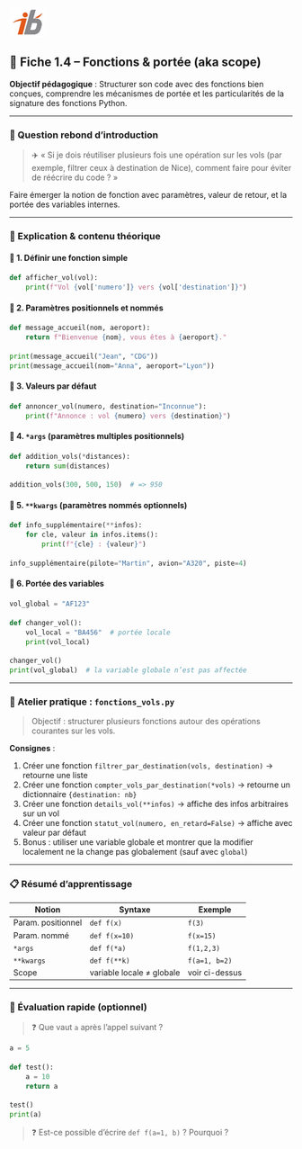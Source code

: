 ![Logo](images\logo.png)


## 🧩 Fiche 1.4 – Fonctions & portée (aka scope)

**Objectif pédagogique** : Structurer son code avec des fonctions bien conçues, comprendre les mécanismes de portée et les particularités de la signature des fonctions Python.

---

### 🔎 Question rebond d’introduction

> ✈️ « Si je dois réutiliser plusieurs fois une opération sur les vols (par exemple, filtrer ceux à destination de Nice), comment faire pour éviter de réécrire du code ? »

Faire émerger la notion de fonction avec paramètres, valeur de retour, et la portée des variables internes.

---

### 🧠 Explication & contenu théorique

#### 🧩 1. Définir une fonction simple

```python
def afficher_vol(vol):
    print(f"Vol {vol['numero']} vers {vol['destination']}")
```

#### 🧩 2. Paramètres positionnels et nommés

```python
def message_accueil(nom, aeroport):
    return f"Bienvenue {nom}, vous êtes à {aeroport}."

print(message_accueil("Jean", "CDG"))
print(message_accueil(nom="Anna", aeroport="Lyon"))
```

#### 🧩 3. Valeurs par défaut

```python
def annoncer_vol(numero, destination="Inconnue"):
    print(f"Annonce : vol {numero} vers {destination}")
```

#### 🧩 4. `*args` (paramètres multiples positionnels)

```python
def addition_vols(*distances):
    return sum(distances)

addition_vols(300, 500, 150)  # => 950
```

#### 🧩 5. `**kwargs` (paramètres nommés optionnels)

```python
def info_supplémentaire(**infos):
    for cle, valeur in infos.items():
        print(f"{cle} : {valeur}")

info_supplémentaire(pilote="Martin", avion="A320", piste=4)
```

#### 🧩 6. Portée des variables

```python
vol_global = "AF123"

def changer_vol():
    vol_local = "BA456"  # portée locale
    print(vol_local)

changer_vol()
print(vol_global)  # la variable globale n’est pas affectée
```

---

### 🔧 Atelier pratique : `fonctions_vols.py`

> Objectif : structurer plusieurs fonctions autour des opérations courantes sur les vols.

**Consignes** :

1. Créer une fonction `filtrer_par_destination(vols, destination)` → retourne une liste
2. Créer une fonction `compter_vols_par_destination(*vols)` → retourne un dictionnaire `{destination: nb}`
3. Créer une fonction `details_vol(**infos)` → affiche des infos arbitraires sur un vol
4. Créer une fonction `statut_vol(numero, en_retard=False)` → affiche avec valeur par défaut
5. Bonus : utiliser une variable globale et montrer que la modifier localement ne la change pas globalement (sauf avec `global`)

---

### 📋 Résumé d’apprentissage

| Notion             | Syntaxe                   | Exemple        |
| ------------------ | ------------------------- | -------------- |
| Param. positionnel | `def f(x)`                | `f(3)`         |
| Param. nommé       | `def f(x=10)`             | `f(x=15)`      |
| `*args`            | `def f(*a)`               | `f(1,2,3)`     |
| `**kwargs`         | `def f(**k)`              | `f(a=1, b=2)`  |
| Scope              | variable locale ≠ globale | voir ci-dessus |

---

### 🧪 Évaluation rapide (optionnel)

> ❓ Que vaut `a` après l’appel suivant ?

```python
a = 5

def test():
    a = 10
    return a

test()
print(a)
```

> ❓ Est-ce possible d’écrire `def f(a=1, b)` ? Pourquoi ?
